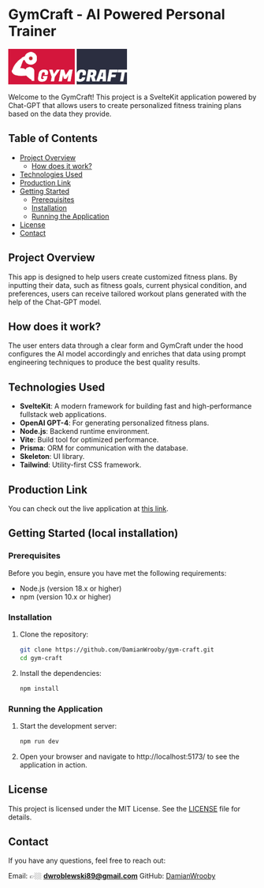 # GymCraft - AI Powered Personal Trainer

![GymCraft](https://github.com/DamianWrooby/gym-craft/blob/main/src/lib/images/gym-craft-logo-crop.png)

Welcome to the GymCraft! This project is a SvelteKit application powered by Chat-GPT that allows users to create personalized fitness training plans based on the data they provide.

## Table of Contents

- [Project Overview](#project-overview)
  - [How does it work?](#how-does-it-work)
- [Technologies Used](#technologies-used)
- [Production Link](#production-link)
- [Getting Started](#getting-started)
  - [Prerequisites](#prerequisites)
  - [Installation](#installation)
  - [Running the Application](#running-the-application)
- [License](#license)
- [Contact](#contact)

## Project Overview

This app is designed to help users create customized fitness plans. By inputting their data, such as fitness goals, current physical condition, and preferences, users can receive tailored workout plans generated with the help of the Chat-GPT model. 

## How does it work?

The user enters data through a clear form and GymCraft under the hood configures the AI model accordingly and enriches that data using prompt engineering techniques to produce the best quality results.

## Technologies Used

- **SvelteKit**: A modern framework for building fast and high-performance fullstack web applications.
- **OpenAI GPT-4**: For generating personalized fitness plans.
- **Node.js**: Backend runtime environment.
- **Vite**: Build tool for optimized performance.
- **Prisma**: ORM for communication with the database.
- **Skeleton**: UI library.
- **Tailwind**: Utility-first CSS framework.

## Production Link

You can check out the live application at [this link](https://gym-craft.netlify.app/).

## Getting Started (local installation)

### Prerequisites

Before you begin, ensure you have met the following requirements:

- Node.js (version 18.x or higher)
- npm (version 10.x or higher)

### Installation

1. Clone the repository:

	```bash
	git clone https://github.com/DamianWrooby/gym-craft.git
	cd gym-craft
	```

2. Install the dependencies:

	```bash
	npm install
	```

### Running the Application

1. Start the development server:

	```bash
	npm run dev
	```

2. Open your browser and navigate to http://localhost:5173/ to see the application in action.

## License

This project is licensed under the MIT License. See the [LICENSE](https://opensource.org/license/mit) file for details.

## Contact

If you have any questions, feel free to reach out:

Email: 👉🏼 **dwroblewski89@gmail.com**
GitHub: [DamianWrooby](https://github.com/DamianWrooby)